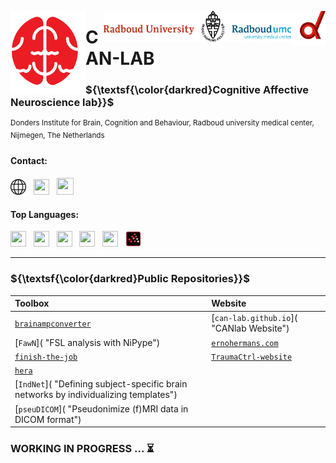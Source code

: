<img align="right" alt="Coding" width="55" src="profile/media/donders_d.svg"> <img align="right" alt="Coding" width="300" src="profile/media/Combilogo_RUMC_RGB.png"> 

<img align="left" alt="Coding" width="120" src="profile/media/canlab_logo_trim.png "> 

<h1 align="left">CAN-LAB</h1>

<h3 align="left">${\textsf{\color{darkred}Cognitive Affective Neuroscience lab}}$</h3>

<sup>Donders Institute for Brain, Cognition and Behaviour, Radboud university medical center, Nijmegen, The Netherlands</sup>

<h4 align="left">Contact:</h4>

<a href="https://cognitiveaffectiveneurosciencelab.nl/index.html"><img src="profile/media/internet-svgrepo-com.svg" height="25" width="25"/></a> &nbsp; <a href="https://twitter.com/canlab_di"><img src="https://cdn.jsdelivr.net/gh/devicons/devicon/icons/twitter/twitter-original.svg" height="25" width="25"/></a> &nbsp; <a href="https://github.com/can-lab"><img src="https://cdn.jsdelivr.net/gh/devicons/devicon/icons/github/github-original.svg" height="27" width="27"/></a>

<h4 align="left">Top Languages:</h4>

<img src="https://cdn.jsdelivr.net/gh/devicons/devicon/icons/python/python-original.svg" height="25" width="25"/> &nbsp; <img src="https://cdn.jsdelivr.net/gh/devicons/devicon/icons/matlab/matlab-original.svg" height="25" width="25"/> &nbsp; <img src="https://cdn.jsdelivr.net/gh/devicons/devicon/icons/rstudio/rstudio-original.svg" height="25" width="25"/> &nbsp; <img src="https://cdn.jsdelivr.net/gh/devicons/devicon/icons/html5/html5-original.svg" height="25" width="25"/> &nbsp; <img src="https://cdn.jsdelivr.net/gh/devicons/devicon/icons/markdown/markdown-original.svg" height="25" width="25"/> &nbsp; <img src="profile/media/scilab_104094.svg" height="25" width="25"/>

---

<h3 align="left">${\textsf{\color{darkred}Public Repositories}}$</h3>

| Toolbox | Website |
| :---- | :---- |
| [`brainampconverter`]( "") | [`can-lab.github.io`]( "CANlab Website") |
| [`FawN`]( "FSL analysis with NiPype") | [`ernohermans.com`]() |
| [`finish-the-job`](https://github.com/can-lab/finish-the-job "Running common preprocessing steps after fMRIprep") | [`TraumaCtrl-website`]() |
| [`hera`]( "") |
| [`IndNet`]( "Defining subject-specific brain networks by individualizing templates") |
| [`pseuDICOM`]( "Pseudonimize (f)MRI data in DICOM format") |

<h3 align="left">WORKING IN PROGRESS ... ⏳</h3>
